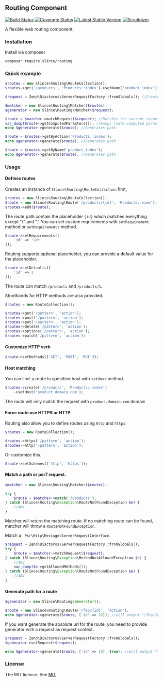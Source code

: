 ﻿## Routing Component

[![Build Status](https://img.shields.io/travis/slince/routing/master.svg?style=flat-square)](https://travis-ci.org/slince/routing)
[![Coverage Status](https://img.shields.io/codecov/c/github/slince/routing.svg?style=flat-square)](https://codecov.io/github/slince/routing)
[![Latest Stable Version](https://img.shields.io/packagist/v/slince/routing.svg?style=flat-square&label=stable)](https://packagist.org/packages/slince/routing)
[![Scrutinizer](https://img.shields.io/scrutinizer/g/slince/routing.svg?style=flat-square)](https://scrutinizer-ci.com/g/slince/routing/?branch=master)

A flexible web routing component.

### Installation

Install via composer

```bash
composer require slince/routing
```

### Quick example

```php
$routes = new Slince\Routing\RouteCollection();
$routes->get('/products', 'Products::index')->setName('product_index');

$request = Zend\Diactoros\ServerRequestFactory::fromGlobals(); //Creates the psr7 request instance

$matcher = new Slince\Routing\Matcher($routes);
$generator = new Slince\Routing\Matcher($request);

$route = $matcher->matchRequest($request); //Matches the current request
var_dump($route->getComputedParamters()); //Dumps route computed paramters
echo $generator->generate($route); //Generates path 

$route = $routes->getByAction('Products::index');
echo $generator->generate($route); //Generates path 

$route = $routes->getByName('product_index');
echo $generator->generate($route); //Generates path 
```

### Usage

#### Defines routes

Creates an instance of `Slince\Routing\RouteCollection` first,

```php
$routes = new Slince\Routing\RouteCollection();
$route = new Slince\Routing\Route('/products/{id}', 'Products::view');
$routes->add($route);
```
The route path contain the placeholder `{id}` which matches everything except "/" and "."
You can set custom requirements with `setRequirement`  method or `setRequirements` method.

```php
$route->setRequirements([
    'id' => '\d+'
]);
```

Routing supports optional placeholder, you can provide a default value for the placeholder.

```php
$route->setDefaults([
    'id' => 1
]);
```
The route can match `/products` and `/products/1`.

Shorthands for HTTP methods are also provided.

```php
$routes = new RouteCollection();

$routes->get('/pattern', 'action');
$routes->post('/pattern', 'action');
$routes->put('/pattern', 'action');
$routes->delete('/pattern', 'action');
$routes->options('/pattern', 'action');
$routes->patch('/pattern', 'action');
```

#### Customize HTTP verb 

```php
$route->setMethods(['GET', 'POST', 'PUT']);
```

#### Host matching

You can limit a route to specified host with `setHost` method.

```php
$routes->create('/products', 'Products::index')
    ->setHost('product.domain.com');
```

The route will only match the request with `product.domain.com` domain

#### Force route use HTTPS or HTTP

Routing also allow you to define routes using `http` and `https`.

```php
$routes = new RouteCollection();

$routes->https('/pattern', 'action');
$routes->http('/pattern', 'action');
```
Or customize this.

```php
$route->setSchemes(['http', 'https']);
```

#### Match a path or psr7 request.

```php
$matcher = new Slince\Routing\Matcher($routes);

try {
    $route = $matcher->match('/products');
} catch (Slince\Routing\Exception\RouteNotFoundException $e) {
    //404
}
```
Matcher will return the matching route. If no matching route can be found, matcher will throw a `RouteNotFoundException`.

Match a ` Psr\Http\Message\ServerRequestInterface`.

```php
$request = Zend\Diactoros\ServerRequestFactory::fromGlobals();
try {
    $route = $matcher->matchRequest($request);
} catch (Slince\Routing\Exception\MethodNotAllowedException $e) {
    //403
    var_dump($e->getAllowedMethods());
} catch (Slince\Routing\Exception\RouteNotFoundException $e) {
    //404
}
```

#### Generate path for a route

```php
$generator = new Slince\Routing\Generator();

$route = new Slince\Routing\Route('/foo/{id}', 'action');
echo $generator->generate($route, ['id' => 10]); //will output "/foo/10"
```

If you want generate the absolute url for the route, you need to provide generator with a request as request context.

```php
$request = Zend\Diactoros\ServerRequestFactory::fromGlobals();
$generator->setRequest($request);

echo $generator->generate($route, ['id' => 10], true); //will output "{scheme}://{domain}/foo/10"
```

### License
 
The MIT license. See [MIT](https://opensource.org/licenses/MIT)